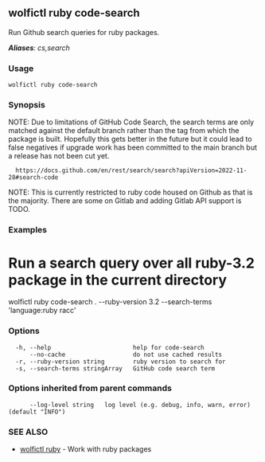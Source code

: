 ## wolfictl ruby code-search

Run Github search queries for ruby packages.

***Aliases**: cs,search*

### Usage

```
wolfictl ruby code-search
```

### Synopsis


NOTE: Due to limitations of GitHub Code Search, the search terms are only matched
      against the default branch rather than the tag from which the package is
      built. Hopefully this gets better in the future but it could lead to false
      negatives if upgrade work has been committed to the main branch but a release
      has not been cut yet.

      https://docs.github.com/en/rest/search/search?apiVersion=2022-11-28#search-code

NOTE: This is currently restricted to ruby code housed on Github as that is the
      majority. There are some on Gitlab and adding Gitlab API support is TODO.


### Examples


# Run a search query over all ruby-3.2 package in the current directory
wolfictl ruby code-search . --ruby-version 3.2 --search-terms 'language:ruby racc'


### Options

```
  -h, --help                       help for code-search
      --no-cache                   do not use cached results
  -r, --ruby-version string        ruby version to search for
  -s, --search-terms stringArray   GitHub code search term
```

### Options inherited from parent commands

```
      --log-level string   log level (e.g. debug, info, warn, error) (default "INFO")
```

### SEE ALSO

* [wolfictl ruby](wolfictl_ruby.md)	 - Work with ruby packages

